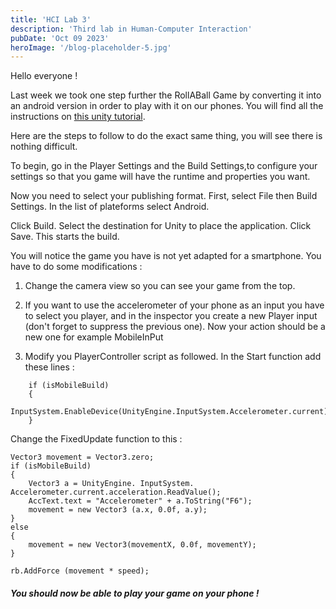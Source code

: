 ```yaml
---
title: 'HCI Lab 3'
description: 'Third lab in Human-Computer Interaction'
pubDate: 'Oct 09 2023'
heroImage: '/blog-placeholder-5.jpg'
---
```


Hello everyone !

Last week we took one step further the RollABall Game by converting it into an android version in order to play with it on our phones. You will find all the instructions on <a href="https://docs.unity3d.com/Manual/android-BuildProcess.html">this unity tutorial</a>.

Here are the steps to follow to do the exact same thing, you will see there is nothing difficult.


To begin, go in the Player Settings and the Build Settings,to configure your settings so that you game will have the runtime and properties you want.

Now you need to select your publishing format. First, select File then Build Settings. In the list of plateforms select Android.

Click Build. Select the destination for Unity to place the application. Click Save. This starts the build.

You will notice the game you have is not yet adapted for a smartphone. You have to do some modifications :

1) Change the camera view so you can see your game from the top.

2) If you want to use the accelerometer of your phone as an input you have to select you player, and in the inspector you create a new Player input (don't forget to suppress the previous one). Now your action should be a new one for example MobileInPut

3) Modify you PlayerController script as followed.
In the Start function add these lines :
```
    if (isMobileBuild)
    {
        InputSystem.EnableDevice(UnityEngine.InputSystem.Accelerometer.current);
    }
```
Change the FixedUpdate function to this :
````
Vector3 movement = Vector3.zero;
if (isMobileBuild)
{
    Vector3 a = UnityEngine. InputSystem. Accelerometer.current.acceleration.ReadValue();
    AccText.text = "Accelerometer" + a.ToString("F6");
    movement = new Vector3 (a.x, 0.0f, a.y);
}
else
{
    movement = new Vector3(movementX, 0.0f, movementY);
}

rb.AddForce (movement * speed);
````


##### You should now be able to play your game on your phone !


